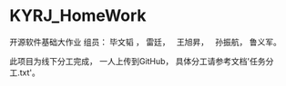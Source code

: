# KYRJ_HomeWork
开源软件基础大作业
组员：
    毕文韬 ，
    雷廷，
    王旭昇，
    孙振航，
    鲁义军。

此项目为线下分工完成，
一人上传到GitHub，
具体分工请参考文档'任务分工.txt'。
